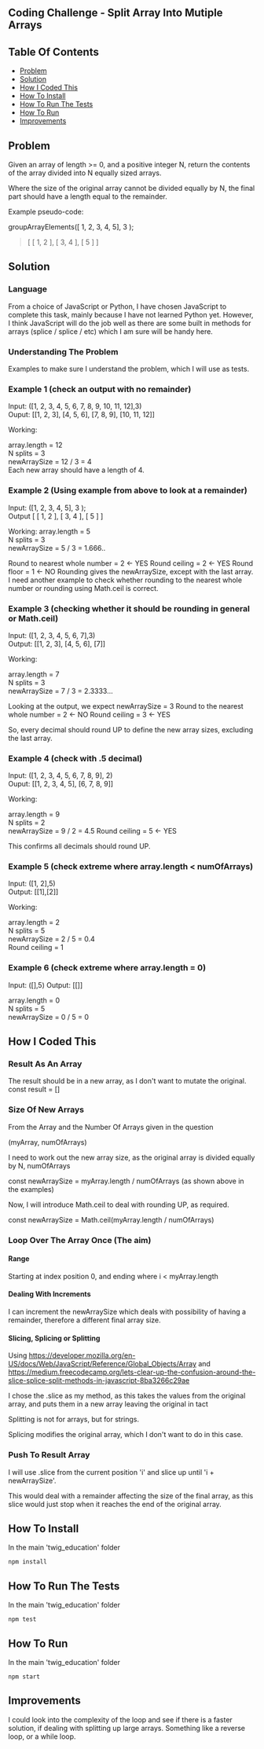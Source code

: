 ## Coding Challenge - Split Array Into Mutiple Arrays

## Table Of Contents
* [Problem](#problem)
* [Solution](#solution)
* [How I Coded This](#how-i-coded-this)
* [How To Install](#how-to-install)
* [How To Run The Tests](#how-to-run-the-tests)
* [How To Run](#how-to-run)
* [Improvements](#improvements)


## Problem 

Given an array of length >= 0, and a positive integer N, return the contents of the array divided into N
equally sized arrays.

Where the size of the original array cannot be divided equally by N, the final part should have a length equal
to the remainder.

Example pseudo-code:

groupArrayElements([ 1, 2, 3, 4, 5], 3 );
> [ [ 1, 2 ], [ 3, 4 ], [ 5 ] ]


## Solution 

### Language 
From a choice of JavaScript or Python, I have chosen JavaScript to complete this task, mainly because I have not learned Python yet. However, I think JavaScript will do the job well as there are some built in methods for arrays (splice / splice / etc) which I am sure will be handy here.

### Understanding The Problem
Examples to make sure I understand the problem, which I will use as tests.

### Example 1 (check an output with no remainder)

Input: ([1, 2, 3, 4, 5, 6, 7, 8, 9, 10, 11, 12],3) <br>
Ouput: [[1, 2, 3], [4, 5, 6], [7, 8, 9], [10, 11, 12]]

Working:

array.length = 12 <br>
N splits = 3 <br>
newArraySize = 12 / 3 = 4 <br>
Each new array should have a length of 4.


### Example 2 (Using example from above to look at a remainder)
Input: ([1, 2, 3, 4, 5], 3 ); <br>
Output [ [ 1, 2 ], [ 3, 4 ], [ 5 ] ]

Working: 
array.length = 5 <br>
N splits = 3 <br>
newArraySize = 5 / 3 = 1.666..

Round to nearest whole number = 2 <- YES
Round ceiling = 2 <- YES
Round floor = 1 <- NO
Rounding gives the newArraySize, except with the last array.
I need another example to check whether rounding to the nearest whole number or rounding using Math.ceil is correct.

### Example 3 (checking whether it should be rounding in general or Math.ceil)
Input: ([1, 2, 3, 4, 5, 6, 7],3) <br>
Output: [[1, 2, 3], [4, 5, 6], [7]]

Working:

array.length = 7 <br>
N splits = 3 <br>
newArraySize = 7 / 3 = 2.3333...

Looking at the output, we expect newArraySize = 3
Round to the nearest whole number = 2 <- NO
Round ceiling = 3 <- YES

So, every decimal should round UP to define the new array sizes, excluding the last array.


### Example 4 (check with .5 decimal)

Input: ([1, 2, 3, 4, 5, 6, 7, 8, 9], 2) <br>
Ouput: [[1, 2, 3, 4, 5], [6, 7, 8, 9]]

Working:  

array.length = 9 <br>
N splits = 2 <br>
newArraySize = 9 / 2 = 4.5
Round ceiling = 5 <- YES

This confirms all decimals should round UP.


### Example 5 (check extreme where array.length < numOfArrays)
Input: ([1, 2],5) <br>
Output: [[1],[2]]

Working: 

array.length = 2 <br>
N splits = 5 <br>
newArraySize = 2 / 5 = 0.4 <br>
Round ceiling = 1


### Example 6 (check extreme where array.length = 0)
Input: ([],5)
Output: [[]]

array.length = 0 <br>
N splits = 5 <br>
newArraySize = 0 / 5 = 0

## How I Coded This

### Result As An Array

The result should be in a new array, as I don't want to mutate the original.
const result = []

### Size Of New Arrays
From the Array and the Number Of Arrays given in the question

(myArray, numOfArrays)

I need to work out the new array size, as the original array is divided equally by N, numOfArrays

const newArraySize = myArray.length / numOfArrays (as shown above in the examples)

Now, I will introduce Math.ceil to deal with rounding UP, as required.

const newArraySize = Math.ceil(myArray.length / numOfArrays)


### Loop Over The Array Once (The aim)

#### Range
Starting at index position 0, and ending where i < myArray.length

#### Dealing With Increments

I can increment the newArraySize which deals with possibility of having a remainder, therefore a different final array size.

#### Slicing, Splicing or Splitting

Using https://developer.mozilla.org/en-US/docs/Web/JavaScript/Reference/Global_Objects/Array
and 
https://medium.freecodecamp.org/lets-clear-up-the-confusion-around-the-slice-splice-split-methods-in-javascript-8ba3266c29ae

I chose the .slice as my method, as this takes the values from the original array, and puts them in a new array leaving the original in tact

Splitting is not for arrays, but for strings.

Splicing modifies the original array, which I don't want to do in this case.

### Push To Result Array

I will use .slice from the current position 'i' and slice up until 'i + newArraySize'.

This would deal with a remainder affecting the size of the final array, as this slice would just stop when it reaches the end of the original array.


## How To Install
In the main 'twig_education' folder 

`npm install`


## How To Run The Tests

In the main 'twig_education' folder 

`npm test`

## How To Run

In the main 'twig_education' folder 

`npm start`

## Improvements

I could look into the complexity of the loop and see if there is a faster solution, if dealing with splitting up large arrays. Something like a reverse loop, or a while loop.
